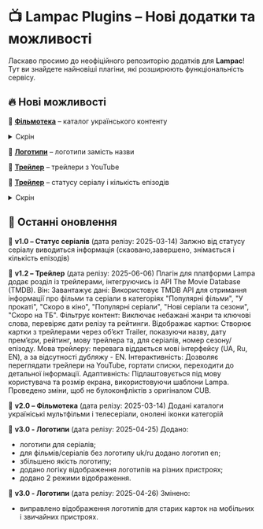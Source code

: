 # 📺 Lampac Plugins – Нові додатки та можливості

Ласкаво просимо до неофіційного репозиторію додатків для **Lampac**!  
Тут ви знайдете найновіші плагіни, які розширюють функціональність сервісу.

## 🔥 Нові можливості
🔹 [**Фільмотека**](https://mastermagic98.github.io/l_plugins/cat_ua.js) – каталог українського контенту

<details>
<summary>Скрін</summary>
<picture> https://github.com/mastermagic98/l_plugins/blob/d6f3401c4f2c033e1dcaf90f3816b859b3567056/cat_ua/SmEn.png
</picture>picture>
</details>

🔹 [**Логотипи**](https://mastermagic98.github.io/l_plugins/logo_title.js) – логотипи замість назви 

🔹 [**Трейлер**](https://mastermagic98.github.io/l_plugins/upcoming.js) – трейлери з YouTube

🔹 [**Трейлер**](https://mastermagic98.github.io/l_plugins/es.js) – статусу серіалу і кількість епізодів
<details>
<summary>Скрін</summary>
![Детально](cat_ua/SmEn.png)
</details>

## 📢 Останні оновлення
🔹 **v1.0 – Статус серіалів** (дата релізу: 2025-03-14) Залжно від статусу серіалу виводиться інформація (скаовано,завершено, знімається і кількість епізодів)


🔹 **v1.2 – Трейлер** (дата релізу: 2025-06-06) Плагін для платформи Lampa додає розділ із трейлерами, інтегруючись із API The Movie Database (TMDB). Він:
    Завантажує дані: Використовує TMDB API для отримання інформації про фільми та серіали в категоріях "Популярні фільми", "У прокаті", "Скоро в кіно", "Популярні серіали", "Нові серіали та сезони", "Скоро на ТБ".
    Фільтрує контент: Виключає небажані жанри та ключові слова, перевіряє дати релізу та рейтинги.
    Відображає картки: Створює картки з трейлерами через об’єкт Trailer, показуючи назву, дату прем’єри, рейтинг, мову трейлера та, для серіалів, номер сезону/епізоду.
    Мова трейлеру: перевага віддається мові інтерфейсу (UA, Ru, EN), а за відсутності дубляжу - EN.
    Інтерактивність: Дозволяє переглядати трейлери на YouTube, гортати списки, переходити до детальної інформації.
    Адаптивність: Підлаштовується під мову користувача та розмір екрана, використовуючи шаблони Lampa.
    Проведено зміни, щоб не булоконфліктів з оригіналом CUB.

🔹 **v2.0 – Фільмотека** (дата релізу: 2025-03-14) Додані каталоги україніські мультфільми і  телесеріали, онолені іконки категорій

🔹 **v3.0 - Логотипи** (дата релізу: 2025-04-25) Додано:
- логотипи для серіалів;
- для фільмів/серіалів без логотипу uk/ru додано логотип en;
- збільшено якість логотипу;
- додано логіку відображення логотипів на різних пристроях;
- додано 2 режими відображення.

🔹 **v3.0 - Логотипи** (дата релізу: 2025-04-26) Змінено:
- виправлено відображення логотипів для старих карток на мобільних і звичайних пристроях.
